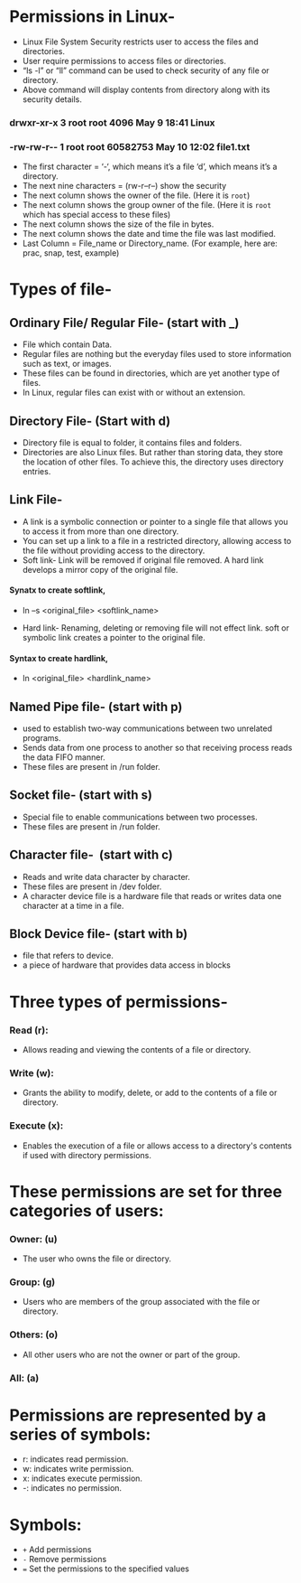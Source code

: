# Permissions in Linux-
- Linux File System Security restricts user to access the files and directories.
- User require permissions to access files or directories.
- “ls -l” or “ll” command can be used to check security of any file or directory.
- Above command will display contents from directory along with its security 
details.
### drwxr-xr-x 3 root root     4096 May  9 18:41 Linux
### -rw-rw-r-- 1 root root 60582753 May 10 12:02 file1.txt
* The first character = ‘-‘, which means it’s a file ‘d’, which means it’s a directory.
* The next nine characters = (rw-r–r–) show the security
* The next column shows the owner of the file. (Here it is `root`)
* The next column shows the group owner of the file. (Here it is `root` which has special access to these files)
* The next column shows the size of the file in bytes.
* The next column shows the date and time the file was last modified.
* Last Column = File_name or Directory_name. (For example, here are: prac, snap, test, example)
# Types of file-
## Ordinary File/ Regular File- (start with _)
- File which contain Data. 
- Regular files are nothing but the everyday files used to store information such as text, or images.
- These files can be found in directories, which are yet another type of files. 
- In Linux, regular files can exist with or without an extension.
## Directory File- (Start with d)
- Directory file is equal to folder, it contains files and folders.
- Directories are also Linux files. But rather than storing data, they store the location of other files. To achieve this, the directory uses directory entries. 
## Link File- 
- A link is a symbolic connection or pointer to a single file that allows you to access it from more than one directory.
- You can set up a link to a file in a restricted directory, allowing access to the file without providing access to the directory.
- Soft link- Link will be removed if original file removed. A hard link develops a mirror copy of the original file.
#### Synatx to create softlink,
* ln –s <original_file> <softlink_name>
- Hard link- Renaming, deleting or removing file will not effect link. soft or symbolic link creates a pointer to the original file.
#### Syntax to create hardlink,
* ln <original_file> <hardlink_name>
## Named Pipe file- (start with p)  
- used to establish two-way communications between two unrelated programs.
- Sends data from one process to another so that receiving process reads the data FIFO manner.
- These files are present in /run folder.
## Socket file- (start with s)
- Special file to enable communications between two processes.
- These files are present in /run folder.
## Character file-  (start with c)
- Reads and write data character by character.
- These files are present in /dev folder.
- A character device file is a hardware file that reads or writes data one character at a time in a file.
## Block Device file- (start with b)
- file that refers to device. 
- a piece of hardware that provides data access in blocks
# Three types of permissions-
### Read (r): 
- Allows reading and viewing the contents of a file or directory.
### Write (w): 
- Grants the ability to modify, delete, or add to the contents of a file or directory.
### Execute (x):
- Enables the execution of a file or allows access to a directory's contents if used with directory permissions.

# These permissions are set for three categories of users:
### Owner: (u)
- The user who owns the file or directory.
### Group: (g)
- Users who are members of the group associated with the file or directory.
### Others: (o)
- All other users who are not the owner or part of the group.
### All: (a)

# Permissions are represented by a series of symbols:
* r: indicates read permission.
* w: indicates write permission.
* x: indicates execute permission.
* -: indicates no permission.

# Symbols:  

* `+`	Add permissions
* `-`	Remove permissions
* `=`	Set the permissions to the specified values


